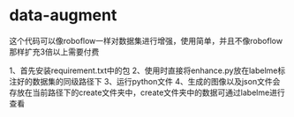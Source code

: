 # data-augment

这个代码可以像roboflow一样对数据集进行增强，使用简单，并且不像roboflow那样扩充3倍以上需要付费

1、首先安装requirement.txt中的包
2、使用时直接将enhance.py放在labelme标注好的数据集的同级路径下
3、运行python文件
4、生成的图像以及json文件会存放在当前路径下的create文件夹中，create文件夹中的数据可通过labelme进行查看
